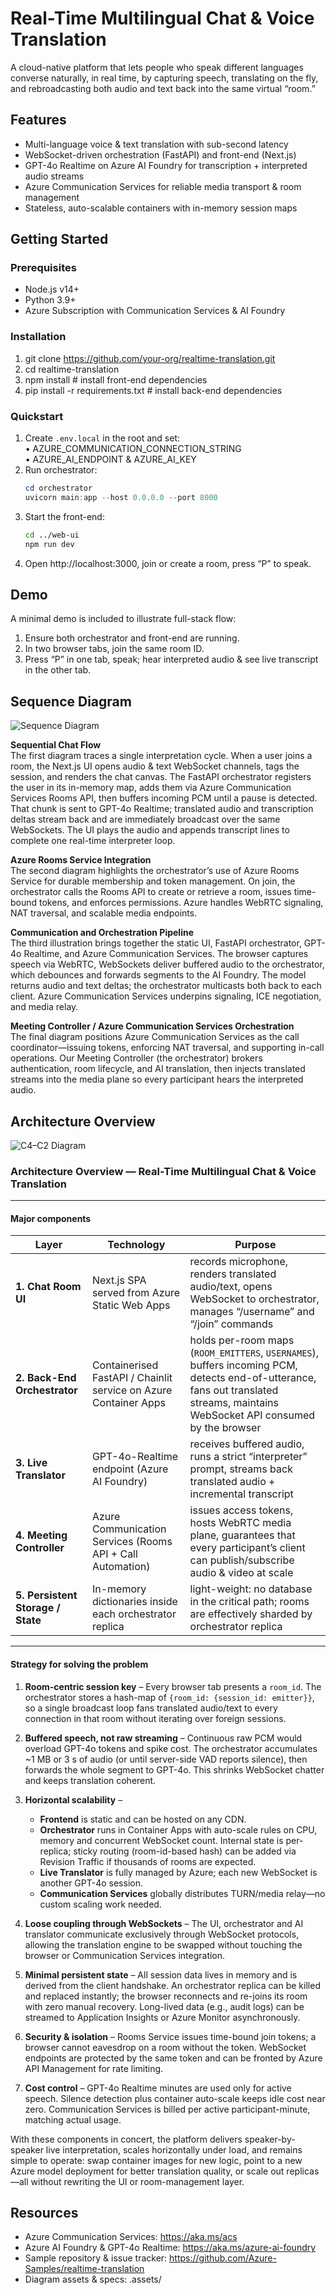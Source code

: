 # Real-Time Multilingual Chat & Voice Translation

A cloud-native platform that lets people who speak different languages converse naturally, in real time, by capturing speech, translating on the fly, and rebroadcasting both audio and text back into the same virtual “room.”

## Features

* Multi-language voice & text translation with sub-second latency  
* WebSocket-driven orchestration (FastAPI) and front-end (Next.js)  
* GPT-4o Realtime on Azure AI Foundry for transcription + interpreted audio streams  
* Azure Communication Services for reliable media transport & room management  
* Stateless, auto-scalable containers with in-memory session maps  

## Getting Started

### Prerequisites

- Node.js v14+  
- Python 3.9+  
- Azure Subscription with Communication Services & AI Foundry  

### Installation

1. git clone https://github.com/your-org/realtime-translation.git  
2. cd realtime-translation  
3. npm install            # install front-end dependencies  
4. pip install -r requirements.txt   # install back-end dependencies  

### Quickstart

1. Create `.env.local` in the root and set:  
     • AZURE_COMMUNICATION_CONNECTION_STRING  
     • AZURE_AI_ENDPOINT & AZURE_AI_KEY  
2. Run orchestrator:  
     ```powershell
     cd orchestrator
     uvicorn main:app --host 0.0.0.0 --port 8000
     ```  
3. Start the front-end:  
     ```bash
     cd ../web-ui
     npm run dev
     ```  
4. Open http://localhost:3000, join or create a room, press “P” to speak.

## Demo

A minimal demo is included to illustrate full-stack flow:

1. Ensure both orchestrator and front-end are running.  
2. In two browser tabs, join the same room ID.  
3. Press “P” in one tab, speak; hear interpreted audio & see live transcript in the other tab.  

## Sequence Diagram

![Sequence Diagram](./.assets/sequence%20diagram.png)

**Sequential Chat Flow**  
The first diagram traces a single interpretation cycle. When a user joins a room, the Next.js UI opens audio & text WebSocket channels, tags the session, and renders the chat canvas. The FastAPI orchestrator registers the user in its in-memory map, adds them via Azure Communication Services Rooms API, then buffers incoming PCM until a pause is detected. That chunk is sent to GPT-4o Realtime; translated audio and transcription deltas stream back and are immediately broadcast over the same WebSockets. The UI plays the audio and appends transcript lines to complete one real-time interpreter loop.

**Azure Rooms Service Integration**  
The second diagram highlights the orchestrator’s use of Azure Rooms Service for durable membership and token management. On join, the orchestrator calls the Rooms API to create or retrieve a room, issues time-bound tokens, and enforces permissions. Azure handles WebRTC signaling, NAT traversal, and scalable media endpoints.

**Communication and Orchestration Pipeline**  
The third illustration brings together the static UI, FastAPI orchestrator, GPT-4o Realtime, and Azure Communication Services. The browser captures speech via WebRTC, WebSockets deliver buffered audio to the orchestrator, which debounces and forwards segments to the AI Foundry. The model returns audio and text deltas; the orchestrator multicasts both back to each client. Azure Communication Services underpins signaling, ICE negotiation, and media relay.

**Meeting Controller / Azure Communication Services Orchestration**  
The final diagram positions Azure Communication Services as the call coordinator—issuing tokens, enforcing NAT traversal, and supporting in-call operations. Our Meeting Controller (the orchestrator) brokers authentication, room lifecycle, and AI translation, then injects translated streams into the media plane so every participant hears the interpreted audio.

## Architecture Overview

![C4–C2 Diagram](./.assets/c4%20-%20c2.png)

### Architecture Overview — Real-Time Multilingual Chat & Voice Translation

---

#### Major components

| Layer                             | Technology                                                       | Purpose                                                                                                                                                                          |
| --------------------------------- | ---------------------------------------------------------------- | -------------------------------------------------------------------------------------------------------------------------------------------------------------------------------- |
| **1. Chat Room UI**               | Next.js SPA served from Azure Static Web Apps                    | records microphone, renders translated audio/text, opens WebSocket to orchestrator, manages “/username” and “/join” commands                                                     |
| **2. Back-End Orchestrator**      | Containerised FastAPI / Chainlit service on Azure Container Apps | holds per-room maps (`ROOM_EMITTERS`, `USERNAMES`), buffers incoming PCM, detects end-of-utterance, fans out translated streams, maintains WebSocket API consumed by the browser |
| **3. Live Translator**            | GPT-4o-Realtime endpoint (Azure AI Foundry)          | receives buffered audio, runs a strict “interpreter” prompt, streams back translated audio + incremental transcript                                                              |
| **4. Meeting Controller**         | Azure Communication Services (Rooms API + Call Automation)       | issues access tokens, hosts WebRTC media plane, guarantees that every participant’s client can publish/subscribe audio & video at scale                                          |
| **5. Persistent Storage / State** | In-memory dictionaries inside each orchestrator replica          | light-weight: no database in the critical path; rooms are effectively sharded by orchestrator replica                                                                            |

---

#### Strategy for solving the problem

1. **Room-centric session key** – Every browser tab presents a `room_id`. The orchestrator stores a hash-map of `{room_id: {session_id: emitter}}`, so a single broadcast loop fans translated audio/text to every connection in that room without iterating over foreign sessions.

2. **Buffered speech, not raw streaming** – Continuous raw PCM would overload GPT-4o tokens and spike cost. The orchestrator accumulates ~1 MB or 3 s of audio (or until server-side VAD reports silence), then forwards the whole segment to GPT-4o. This shrinks WebSocket chatter and keeps translation coherent.

3. **Horizontal scalability** –
   * **Frontend** is static and can be hosted on any CDN.  
   * **Orchestrator** runs in Container Apps with auto-scale rules on CPU, memory and concurrent WebSocket count. Internal state is per-replica; sticky routing (room-id-based hash) can be added via Revision Traffic if thousands of rooms are expected.  
   * **Live Translator** is fully managed by Azure; each new WebSocket is another GPT-4o session.  
   * **Communication Services** globally distributes TURN/media relay—no custom scaling work needed.

4. **Loose coupling through WebSockets** – The UI, orchestrator and AI translator communicate exclusively through WebSocket protocols, allowing the translation engine to be swapped without touching the browser or Communication Services integration.

5. **Minimal persistent state** – All session data lives in memory and is derived from the client handshake. An orchestrator replica can be killed and replaced instantly; the browser reconnects and re-joins its room with zero manual recovery. Long-lived data (e.g., audit logs) can be streamed to Application Insights or Azure Monitor asynchronously.

6. **Security & isolation** – Rooms Service issues time-bound join tokens; a browser cannot eavesdrop on a room without the token. WebSocket endpoints are protected by the same token and can be fronted by Azure API Management for rate limiting.

7. **Cost control** – GPT-4o Realtime minutes are used only for active speech. Silence detection plus container auto-scale keeps idle cost near zero. Communication Services is billed per active participant-minute, matching actual usage.

With these components in concert, the platform delivers speaker-by-speaker live interpretation, scales horizontally under load, and remains simple to operate: swap container images for new logic, point to a new Azure model deployment for better translation quality, or scale out replicas—all without rewriting the UI or room-management layer.

## Resources

- Azure Communication Services: https://aka.ms/acs  
- Azure AI Foundry & GPT-4o Realtime: https://aka.ms/azure-ai-foundry 
- Sample repository & issue tracker: https://github.com/Azure-Samples/realtime-translation  
- Diagram assets & specs: .assets/
